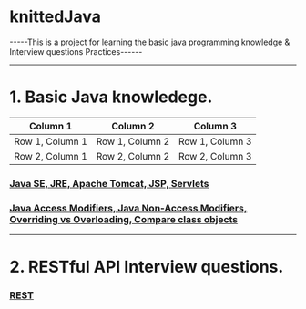 # knittedJava
-----This is a project for learning the basic java programming knowledge & Interview questions Practices------

----------------------------------------------------------------------------------------------------------------------------------------------------------
# 1. Basic Java knowledege.
| Column 1 | Column 2 | Column 3 |
| --- | --- | --- |
| Row 1, Column 1 | Row 1, Column 2 | Row 1, Column 3 |
| Row 2, Column 1 | Row 2, Column 2 | Row 2, Column 3 |

### [Java SE, JRE, Apache Tomcat, JSP, Servlets](https://github.com/quincey001/knittedJava/blob/main/JavaA.md)
### [Java Access Modifiers, Java Non-Access Modifiers, Overriding vs Overloading, Compare class objects](https://github.com/quincey001/knittedJava/blob/main/Java.md)
----------------------------------------------------------------------------------------------------------------------------------------------------------
# 2. RESTful API Interview questions.
### [REST](https://github.com/quincey001/knittedJava/blob/main/Restful.md)
